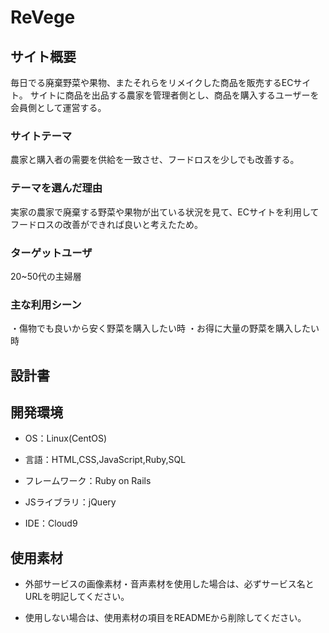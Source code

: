 # ReVege


## サイト概要
毎日でる廃棄野菜や果物、またそれらをリメイクした商品を販売するECサイト。
サイトに商品を出品する農家を管理者側とし、商品を購入するユーザーを会員側として運営する。


### サイトテーマ
農家と購入者の需要を供給を一致させ、フードロスを少しでも改善する。


### テーマを選んだ理由
実家の農家で廃棄する野菜や果物が出ている状況を見て、ECサイトを利用してフードロスの改善ができれば良いと考えたため。



### ターゲットユーザ
20~50代の主婦層


### 主な利用シーン
・傷物でも良いから安く野菜を購入したい時
・お得に大量の野菜を購入したい時


## 設計書



## 開発環境

- OS：Linux(CentOS)

- 言語：HTML,CSS,JavaScript,Ruby,SQL

- フレームワーク：Ruby on Rails

- JSライブラリ：jQuery

- IDE：Cloud9



## 使用素材

- 外部サービスの画像素材・音声素材を使用した場合は、必ずサービス名とURLを明記してください。

- 使用しない場合は、使用素材の項目をREADMEから削除してください。
